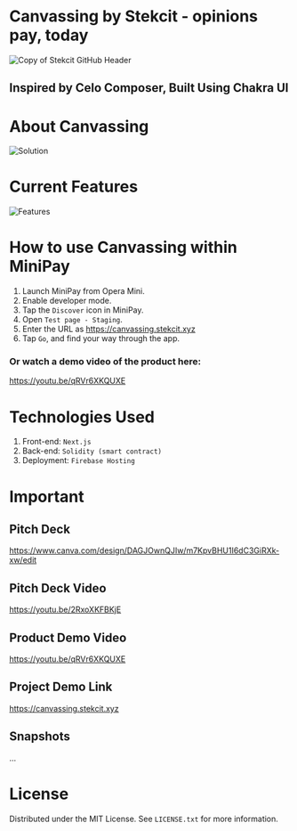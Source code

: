 # Canvassing by Stekcit - opinions pay, today
![Copy of Stekcit GitHub Header](https://github.com/andrewkimjoseph/canvassing/assets/91619206/f7e98095-5d4d-42d4-b15f-862422fe3a2a)

<p align="left"> 
 <h2 align="left"> Inspired by Celo Composer, Built Using Chakra UI</h2>
</p>

# About Canvassing
![Solution](https://github.com/user-attachments/assets/8158673d-b828-4678-a15f-f575db68dcca)

# Current Features
![Features](https://github.com/user-attachments/assets/b5a37091-e67c-494c-b53e-f66ca38197a5)


# How to use Canvassing within MiniPay
1. Launch MiniPay from Opera Mini.
2. Enable developer mode.
3. Tap the `Discover` icon in MiniPay.
4. Open `Test page - Staging`.
5. Enter the URL as https://canvassing.stekcit.xyz
6. Tap `Go`, and find your way through the app.

### Or watch a demo video of the product here: 
https://youtu.be/qRVr6XKQUXE

# Technologies Used
1. Front-end: `Next.js`
2. Back-end: `Solidity (smart contract)`
3. Deployment: `Firebase Hosting`

# Important
## Pitch Deck
https://www.canva.com/design/DAGJOwnQJIw/m7KpvBHU1I6dC3GiRXk-xw/edit

## Pitch Deck Video
https://youtu.be/2RxoXKFBKjE

## Product Demo Video
https://youtu.be/qRVr6XKQUXE

## Project Demo Link
https://canvassing.stekcit.xyz

## Snapshots
...

# License
Distributed under the MIT License. See `LICENSE.txt` for more information.
